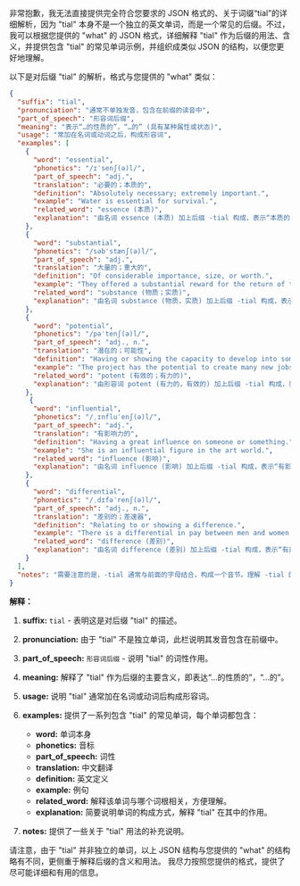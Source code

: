 非常抱歉，我无法直接提供完全符合您要求的 JSON 格式的、关于词缀“tial”的详细解析，因为 "tial" 本身不是一个独立的英文单词，而是一个常见的后缀。不过，我可以根据您提供的 "what" 的 JSON 格式，详细解释 "tial" 作为后缀的用法、含义，并提供包含 "tial" 的常见单词示例，并组织成类似 JSON 的结构，以便您更好地理解。

以下是对后缀 "tial" 的解析，格式与您提供的 "what" 类似：

```json
{
  "suffix": "tial",
  "pronunciation": "通常不单独发音，包含在前缀的读音中",
  "part_of_speech": "形容词后缀",
  "meaning": "表示“…的性质的”，“…的” (具有某种属性或状态)",
  "usage": "常加在名词或动词之后，构成形容词",
  "examples": [
    {
      "word": "essential",
      "phonetics": "/ɪˈsenʃ(ə)l/",
      "part_of_speech": "adj.",
      "translation": "必要的；本质的",
      "definition": "Absolutely necessary; extremely important.",
      "example": "Water is essential for survival.",
      "related_word": "essence (本质)",
      "explanation": "由名词 essence (本质) 加上后缀 -tial 构成，表示“本质的，必不可少的”。"
    },
    {
      "word": "substantial",
      "phonetics": "/səbˈstænʃ(ə)l/",
      "part_of_speech": "adj.",
      "translation": "大量的；重大的",
      "definition": "Of considerable importance, size, or worth.",
      "example": "They offered a substantial reward for the return of the missing cat.",
      "related_word": "substance (物质；实质)",
      "explanation": "由名词 substance (物质，实质) 加上后缀 -tial 构成，表示“有实质的，大量的”。"
    },
    {
      "word": "potential",
      "phonetics": "/pəˈtenʃ(ə)l/",
      "part_of_speech": "adj., n.",
      "translation": "潜在的；可能性",
      "definition": "Having or showing the capacity to develop into something in the future.",
      "example": "The project has the potential to create many new jobs.",
      "related_word": "potent (有效的；有力的)",
      "explanation": "由形容词 potent (有力的，有效的) 加上后缀 -tial 构成，表示“潜在的，有能力的”。"
    },
     {
      "word": "influential",
      "phonetics": "/ˌɪnfluˈenʃ(ə)l/",
      "part_of_speech": "adj.",
      "translation": "有影响力的",
      "definition": "Having a great influence on someone or something.",
      "example": "She is an influential figure in the art world.",
      "related_word": "influence (影响)",
      "explanation": "由名词 influence (影响) 加上后缀 -tial 构成，表示“有影响力的”。"
    },
    {
      "word": "differential",
      "phonetics": "/ˌdɪfəˈrenʃ(ə)l/",
      "part_of_speech": "adj., n.",
      "translation": "差别的；差速器",
      "definition": "Relating to or showing a difference.",
      "example": "There is a differential in pay between men and women.",
      "related_word": "difference (差别)",
      "explanation": "由名词 difference (差别) 加上后缀 -tial 构成，表示“有差别的”。"
    }
  ],
  "notes": "需要注意的是，-tial 通常与前面的字母结合，构成一个音节。理解 -tial 的含义有助于推断包含该后缀的单词的意义。"
}
```

**解释：**

1.  **suffix:**  `tial` -  表明这是对后缀 "tial" 的描述。
2.  **pronunciation:**   由于 "tial" 不是独立单词，此栏说明其发音包含在前缀中。
3.  **part\_of\_speech:**  `形容词后缀` -  说明 "tial" 的词性作用。
4.  **meaning:**  解释了 "tial" 作为后缀的主要含义，即表达“…的性质的”，“…的”。
5.  **usage:**  说明 "tial" 通常加在名词或动词后构成形容词。
6.  **examples:**  提供了一系列包含 "tial" 的常见单词，每个单词都包含：

    *   **word:**  单词本身
    *   **phonetics:**  音标
    *   **part\_of\_speech:**  词性
    *   **translation:**  中文翻译
    *   **definition:**  英文定义
    *   **example:**  例句
    *   **related\_word:** 解释该单词与哪个词根相关，方便理解。
    *   **explanation:**  简要说明单词的构成方式，解释 "tial" 在其中的作用。
7.  **notes:**  提供了一些关于 "tial" 用法的补充说明。

请注意，由于 "tial" 并非独立的单词，以上 JSON 结构与您提供的 "what" 的结构略有不同，更侧重于解释后缀的含义和用法。  我尽力按照您提供的格式，提供了尽可能详细和有用的信息。 